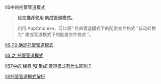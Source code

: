 IIS中的托管管道模式

> **优先推荐使用 集成管道模式。**

> 利用 AppCmd.exe，可以将“ 经典管道模式下的配置文件格式 ”自动转换为“ 集成管道模式下的配置文件格式 ”。

[IIS 7.0 确定托管管道模式](https://blog.csdn.net/qq_43562262/article/details/104834630)



[IIS 之 托管管道模式](https://www.cnblogs.com/xinaixia/p/4462385.html)

[IIS7中的&#039;经典&#039;和&#039;集成&#039;管道模式有什么区别？](https://www.77isp.com/post/34205.html)


[IIS托管管道模式解析](https://blog.csdn.net/MaxWoods/article/details/8764125)

